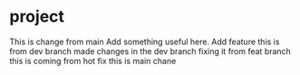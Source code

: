 # project
This is change from main
Add something useful here.
Add feature
this is from dev branch
made changes in the dev branch
fixing it from feat branch
this is coming from hot fix
this is main chane
